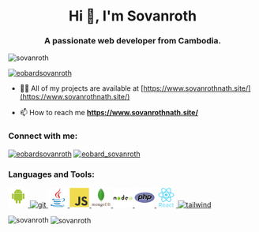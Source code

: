 <h1 align="center">Hi 👋, I'm Sovanroth</h1>
<h3 align="center">A passionate web developer from Cambodia.</h3>

<p align="left"> <img src="https://komarev.com/ghpvc/?username=sovanroth&label=Profile%20views&color=0e75b6&style=flat" alt="sovanroth" /> </p>

<p align="left"> <a href="https://twitter.com/eobardsovanroth" target="blank"><img src="https://img.shields.io/twitter/follow/eobardsovanroth?logo=twitter&style=for-the-badge" alt="eobardsovanroth" /></a> </p>

- 👨‍💻 All of my projects are available at [https://www.sovanrothnath.site/](https://www.sovanrothnath.site/)

- 📫 How to reach me **https://www.sovanrothnath.site/**

<h3 align="left">Connect with me:</h3>
<p align="left">
<a href="https://twitter.com/eobardsovanroth" target="blank"><img align="center" src="https://raw.githubusercontent.com/rahuldkjain/github-profile-readme-generator/master/src/images/icons/Social/twitter.svg" alt="eobardsovanroth" height="30" width="40" /></a>
<a href="https://instagram.com/eobard_sovanroth" target="blank"><img align="center" src="https://raw.githubusercontent.com/rahuldkjain/github-profile-readme-generator/master/src/images/icons/Social/instagram.svg" alt="eobard_sovanroth" height="30" width="40" /></a>
</p>

<h3 align="left">Languages and Tools:</h3>
<p align="left"> <a href="https://developer.android.com" target="_blank" rel="noreferrer"> <img src="https://raw.githubusercontent.com/devicons/devicon/master/icons/android/android-original-wordmark.svg" alt="android" width="40" height="40"/> </a> <a href="https://git-scm.com/" target="_blank" rel="noreferrer"> <img src="https://www.vectorlogo.zone/logos/git-scm/git-scm-icon.svg" alt="git" width="40" height="40"/> </a> <a href="https://www.java.com" target="_blank" rel="noreferrer"> <img src="https://raw.githubusercontent.com/devicons/devicon/master/icons/java/java-original.svg" alt="java" width="40" height="40"/> </a> <a href="https://developer.mozilla.org/en-US/docs/Web/JavaScript" target="_blank" rel="noreferrer"> <img src="https://raw.githubusercontent.com/devicons/devicon/master/icons/javascript/javascript-original.svg" alt="javascript" width="40" height="40"/> </a> <a href="https://www.mongodb.com/" target="_blank" rel="noreferrer"> <img src="https://raw.githubusercontent.com/devicons/devicon/master/icons/mongodb/mongodb-original-wordmark.svg" alt="mongodb" width="40" height="40"/> </a> <a href="https://nodejs.org" target="_blank" rel="noreferrer"> <img src="https://raw.githubusercontent.com/devicons/devicon/master/icons/nodejs/nodejs-original-wordmark.svg" alt="nodejs" width="40" height="40"/> </a> <a href="https://www.php.net" target="_blank" rel="noreferrer"> <img src="https://raw.githubusercontent.com/devicons/devicon/master/icons/php/php-original.svg" alt="php" width="40" height="40"/> </a> <a href="https://reactjs.org/" target="_blank" rel="noreferrer"> <img src="https://raw.githubusercontent.com/devicons/devicon/master/icons/react/react-original-wordmark.svg" alt="react" width="40" height="40"/> </a> <a href="https://tailwindcss.com/" target="_blank" rel="noreferrer"> <img src="https://www.vectorlogo.zone/logos/tailwindcss/tailwindcss-icon.svg" alt="tailwind" width="40" height="40"/> </a> </p>

<p><img align="left" src="https://github-readme-stats.vercel.app/api/top-langs?username=sovanroth&show_icons=true&locale=en&layout=compact" alt="sovanroth" /></p>

<p>&nbsp;<img align="center" src="https://github-readme-stats.vercel.app/api?username=sovanroth&show_icons=true&locale=en" alt="sovanroth" /></p>

